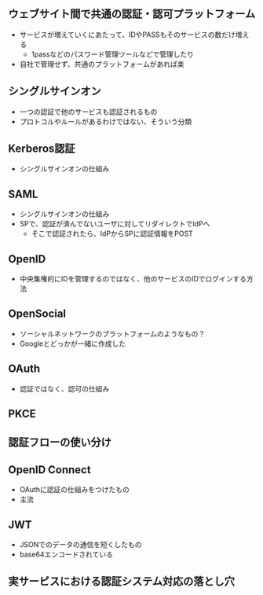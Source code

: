 ## ウェブサイト間で共通の認証・認可プラットフォーム
- サービスが増えていくにあたって、IDやPASSもそのサービスの数だけ増える
    - 1passなどのパスワード管理ツールなどで管理したり
- 自社で管理せず、共通のプラットフォームがあれば楽

## シングルサインオン
- 一つの認証で他のサービスも認証されるもの
- プロトコルやルールがあるわけではない、そういう分類

## Kerberos認証
- シングルサインオンの仕組み

## SAML
- シングルサインオンの仕組み
- SPで、認証が済んでないユーザに対してリダイレクトでIdPへ
    - そこで認証されたら、IdPからSPに認証情報をPOST

## OpenID
- 中央集権的にIDを管理するのではなく、他のサービスのIDでログインする方法

## OpenSocial
- ソーシャルネットワークのプラットフォームのようなもの？
- Googleとどっかが一緒に作成した

## OAuth
- 認証ではなく、認可の仕組み

## PKCE
## 認証フローの使い分け
## OpenID Connect
- OAuthに認証の仕組みをつけたもの
- 主流

## JWT
- JSONでのデータの通信を短くしたもの
- base64エンコードされている

## 実サービスにおける認証システム対応の落とし穴
